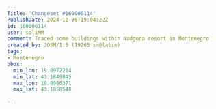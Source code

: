 ```yaml
---
Title: 'Changeset #160006114'
PublishDate: 2024-12-06T19:04:22Z
id: 160006114
user: soliMM
comment: Traced some buildings within Nadgora resort in Montenegro
created_by: JOSM/1.5 (19265 sr@latin)
tags:
- Montenegro
bbox:
  min_lon: 19.0972214
  min_lat: 43.1849845
  max_lon: 19.0986371
  max_lat: 43.1858548

---
```

